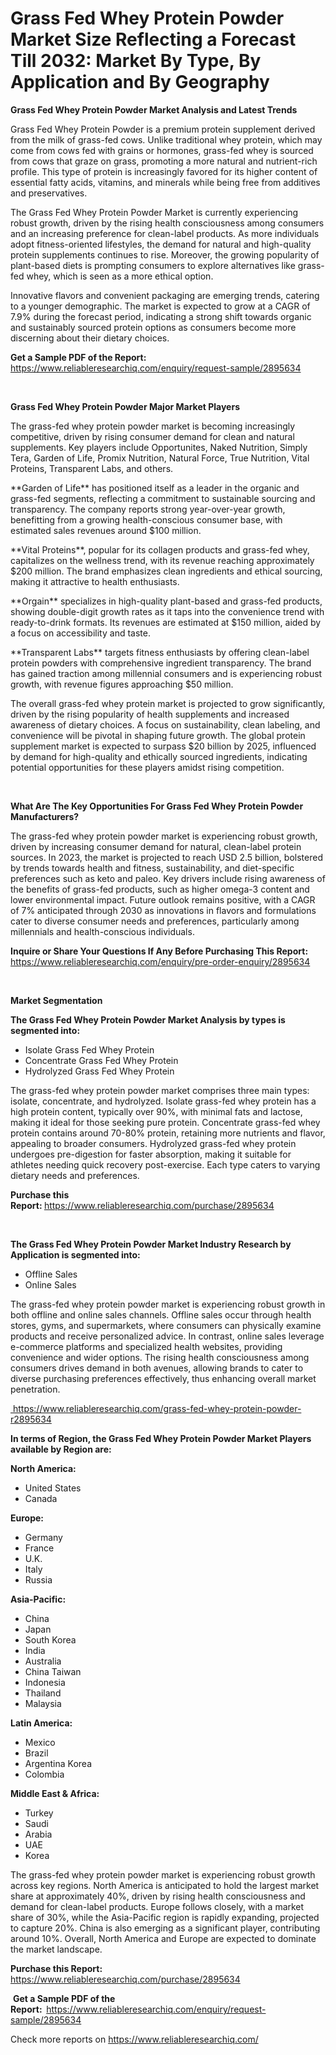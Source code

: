 <p><h1>Grass Fed Whey Protein Powder Market Size Reflecting a Forecast Till 2032: Market By Type, By Application and By Geography</h1></p><p><strong>Grass Fed Whey Protein Powder Market Analysis and Latest Trends</strong></p>
<p><p>Grass Fed Whey Protein Powder is a premium protein supplement derived from the milk of grass-fed cows. Unlike traditional whey protein, which may come from cows fed with grains or hormones, grass-fed whey is sourced from cows that graze on grass, promoting a more natural and nutrient-rich profile. This type of protein is increasingly favored for its higher content of essential fatty acids, vitamins, and minerals while being free from additives and preservatives.</p><p>The Grass Fed Whey Protein Powder Market is currently experiencing robust growth, driven by the rising health consciousness among consumers and an increasing preference for clean-label products. As more individuals adopt fitness-oriented lifestyles, the demand for natural and high-quality protein supplements continues to rise. Moreover, the growing popularity of plant-based diets is prompting consumers to explore alternatives like grass-fed whey, which is seen as a more ethical option. </p><p>Innovative flavors and convenient packaging are emerging trends, catering to a younger demographic. The market is expected to grow at a CAGR of 7.9% during the forecast period, indicating a strong shift towards organic and sustainably sourced protein options as consumers become more discerning about their dietary choices.</p></p>
<p><strong>Get a Sample PDF of the Report:&nbsp;</strong> <a href="https://www.reliableresearchiq.com/enquiry/request-sample/2895634?utm_campaign=2797&utm_medium=2&utm_source=Github&utm_content=ia&utm_term=15032025&utm_id=grass-fed-whey-protein-powder">https://www.reliableresearchiq.com/enquiry/request-sample/2895634</a></p>
<p>&nbsp;</p>
<p><strong>Grass Fed Whey Protein Powder Major Market Players</strong></p>
<p><p>The grass-fed whey protein powder market is becoming increasingly competitive, driven by rising consumer demand for clean and natural supplements. Key players include Opportunites, Naked Nutrition, Simply Tera, Garden of Life, Promix Nutrition, Natural Force, True Nutrition, Vital Proteins, Transparent Labs, and others.</p><p>**Garden of Life** has positioned itself as a leader in the organic and grass-fed segments, reflecting a commitment to sustainable sourcing and transparency. The company reports strong year-over-year growth, benefitting from a growing health-conscious consumer base, with estimated sales revenues around $100 million.</p><p>**Vital Proteins**, popular for its collagen products and grass-fed whey, capitalizes on the wellness trend, with its revenue reaching approximately $200 million. The brand emphasizes clean ingredients and ethical sourcing, making it attractive to health enthusiasts.</p><p>**Orgain** specializes in high-quality plant-based and grass-fed products, showing double-digit growth rates as it taps into the convenience trend with ready-to-drink formats. Its revenues are estimated at $150 million, aided by a focus on accessibility and taste.</p><p>**Transparent Labs** targets fitness enthusiasts by offering clean-label protein powders with comprehensive ingredient transparency. The brand has gained traction among millennial consumers and is experiencing robust growth, with revenue figures approaching $50 million.</p><p>The overall grass-fed whey protein market is projected to grow significantly, driven by the rising popularity of health supplements and increased awareness of dietary choices. A focus on sustainability, clean labeling, and convenience will be pivotal in shaping future growth. The global protein supplement market is expected to surpass $20 billion by 2025, influenced by demand for high-quality and ethically sourced ingredients, indicating potential opportunities for these players amidst rising competition.</p></p>
<p>&nbsp;</p>
<p><strong>What Are The Key Opportunities For Grass Fed Whey Protein Powder Manufacturers?</strong></p>
<p><p>The grass-fed whey protein powder market is experiencing robust growth, driven by increasing consumer demand for natural, clean-label protein sources. In 2023, the market is projected to reach USD 2.5 billion, bolstered by trends towards health and fitness, sustainability, and diet-specific preferences such as keto and paleo. Key drivers include rising awareness of the benefits of grass-fed products, such as higher omega-3 content and lower environmental impact. Future outlook remains positive, with a CAGR of 7% anticipated through 2030 as innovations in flavors and formulations cater to diverse consumer needs and preferences, particularly among millennials and health-conscious individuals.</p></p>
<p><strong>Inquire or Share Your Questions If Any Before Purchasing This Report:</strong> <a href="https://www.reliableresearchiq.com/enquiry/pre-order-enquiry/2895634?utm_campaign=2797&utm_medium=2&utm_source=Github&utm_content=ia&utm_term=15032025&utm_id=grass-fed-whey-protein-powder">https://www.reliableresearchiq.com/enquiry/pre-order-enquiry/2895634</a></p>
<p>&nbsp;</p>
<p><strong>Market Segmentation</strong></p>
<p><strong>The Grass Fed Whey Protein Powder Market Analysis by types is segmented into:</strong></p>
<p><ul><li>Isolate Grass Fed Whey Protein</li><li>Concentrate Grass Fed Whey Protein</li><li>Hydrolyzed Grass Fed Whey Protein</li></ul></p>
<p><p>The grass-fed whey protein powder market comprises three main types: isolate, concentrate, and hydrolyzed. Isolate grass-fed whey protein has a high protein content, typically over 90%, with minimal fats and lactose, making it ideal for those seeking pure protein. Concentrate grass-fed whey protein contains around 70-80% protein, retaining more nutrients and flavor, appealing to broader consumers. Hydrolyzed grass-fed whey protein undergoes pre-digestion for faster absorption, making it suitable for athletes needing quick recovery post-exercise. Each type caters to varying dietary needs and preferences.</p></p>
<p><strong>Purchase this Report:&nbsp;</strong><a href="https://www.reliableresearchiq.com/purchase/2895634?utm_campaign=2797&utm_medium=2&utm_source=Github&utm_content=ia&utm_term=15032025&utm_id=grass-fed-whey-protein-powder">https://www.reliableresearchiq.com/purchase/2895634</a></p>
<p>&nbsp;</p>
<p><strong>The Grass Fed Whey Protein Powder Market Industry Research by Application is segmented into:</strong></p>
<p><ul><li>Offline Sales</li><li>Online Sales</li></ul></p>
<p><p>The grass-fed whey protein powder market is experiencing robust growth in both offline and online sales channels. Offline sales occur through health stores, gyms, and supermarkets, where consumers can physically examine products and receive personalized advice. In contrast, online sales leverage e-commerce platforms and specialized health websites, providing convenience and wider options. The rising health consciousness among consumers drives demand in both avenues, allowing brands to cater to diverse purchasing preferences effectively, thus enhancing overall market penetration.</p></p>
<p><a href="https://www.reliableresearchiq.com/grass-fed-whey-protein-powder-r2895634?utm_campaign=2797&utm_medium=2&utm_source=Github&utm_content=ia&utm_term=15032025&utm_id=grass-fed-whey-protein-powder">&nbsp;https://www.reliableresearchiq.com/grass-fed-whey-protein-powder-r2895634</a></p>
<p><strong>In terms of Region, the Grass Fed Whey Protein Powder Market Players available by Region are:</strong></p>
<p>
    <p> <strong> North America: </strong>
        <ul>
            <li>United States</li>
            <li>Canada</li>
        </ul>
        </p> 
    <p> <strong> Europe: </strong>
        <ul>
            <li>Germany</li>
            <li>France</li>
            <li>U.K.</li>
            <li>Italy</li>
            <li>Russia</li>
        </ul>
        </p> 
    <p> <strong> Asia-Pacific: </strong>
        <ul>
            <li>China</li>
            <li>Japan</li>
            <li>South Korea</li>
            <li>India</li>
            <li>Australia</li>
            <li>China Taiwan</li>
            <li>Indonesia</li>
            <li>Thailand</li>
            <li>Malaysia</li>
        </ul>
        </p> 
    <p> <strong> Latin America: </strong>
        <ul>
            <li>Mexico</li>
            <li>Brazil</li>
            <li>Argentina Korea</li>
            <li>Colombia</li>
        </ul>
        </p> 
    <p> <strong> Middle East & Africa: </strong>
        <ul>
            <li>Turkey</li>
            <li>Saudi</li>
            <li>Arabia</li>
            <li>UAE</li>
            <li>Korea</li>
        </ul>
    </p>
    </p>
<p><p>The grass-fed whey protein powder market is experiencing robust growth across key regions. North America is anticipated to hold the largest market share at approximately 40%, driven by rising health consciousness and demand for clean-label products. Europe follows closely, with a market share of 30%, while the Asia-Pacific region is rapidly expanding, projected to capture 20%. China is also emerging as a significant player, contributing around 10%. Overall, North America and Europe are expected to dominate the market landscape.</p></p>
<p><strong>Purchase this Report: </strong><a href="https://www.reliableresearchiq.com/purchase/2895634?utm_campaign=2797&utm_medium=2&utm_source=Github&utm_content=ia&utm_term=15032025&utm_id=grass-fed-whey-protein-powder">https://www.reliableresearchiq.com/purchase/2895634</a></p>
<p>&nbsp;<strong>Get a Sample PDF of the Report:&nbsp;&nbsp;</strong><a href="https://www.reliableresearchiq.com/enquiry/request-sample/2895634?utm_campaign=2797&utm_medium=2&utm_source=Github&utm_content=ia&utm_term=15032025&utm_id=grass-fed-whey-protein-powder">https://www.reliableresearchiq.com/enquiry/request-sample/2895634</a></p>
<p><strong></strong></p>
<p>Check more reports on <a href="https://www.reliableresearchiq.com/?utm_campaign=2797&utm_medium=2&utm_source=Github&utm_content=ia&utm_term=15032025&utm_id=grass-fed-whey-protein-powder">https://www.reliableresearchiq.com/</a></p>